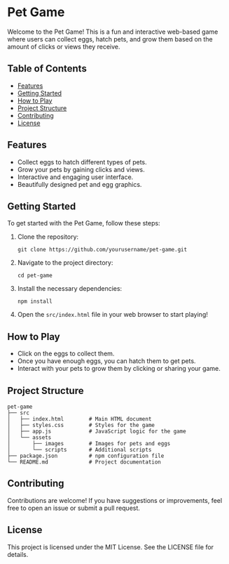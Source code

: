 # Pet Game

Welcome to the Pet Game! This is a fun and interactive web-based game where users can collect eggs, hatch pets, and grow them based on the amount of clicks or views they receive.

## Table of Contents

- [Features](#features)
- [Getting Started](#getting-started)
- [How to Play](#how-to-play)
- [Project Structure](#project-structure)
- [Contributing](#contributing)
- [License](#license)

## Features

- Collect eggs to hatch different types of pets.
- Grow your pets by gaining clicks and views.
- Interactive and engaging user interface.
- Beautifully designed pet and egg graphics.

## Getting Started

To get started with the Pet Game, follow these steps:

1. Clone the repository:
   ```
   git clone https://github.com/yourusername/pet-game.git
   ```

2. Navigate to the project directory:
   ```
   cd pet-game
   ```

3. Install the necessary dependencies:
   ```
   npm install
   ```

4. Open the `src/index.html` file in your web browser to start playing!

## How to Play

- Click on the eggs to collect them.
- Once you have enough eggs, you can hatch them to get pets.
- Interact with your pets to grow them by clicking or sharing your game.

## Project Structure

```
pet-game
├── src
│   ├── index.html        # Main HTML document
│   ├── styles.css        # Styles for the game
│   ├── app.js            # JavaScript logic for the game
│   └── assets
│       ├── images        # Images for pets and eggs
│       └── scripts       # Additional scripts
├── package.json          # npm configuration file
└── README.md             # Project documentation
```

## Contributing

Contributions are welcome! If you have suggestions or improvements, feel free to open an issue or submit a pull request.

## License

This project is licensed under the MIT License. See the LICENSE file for details.